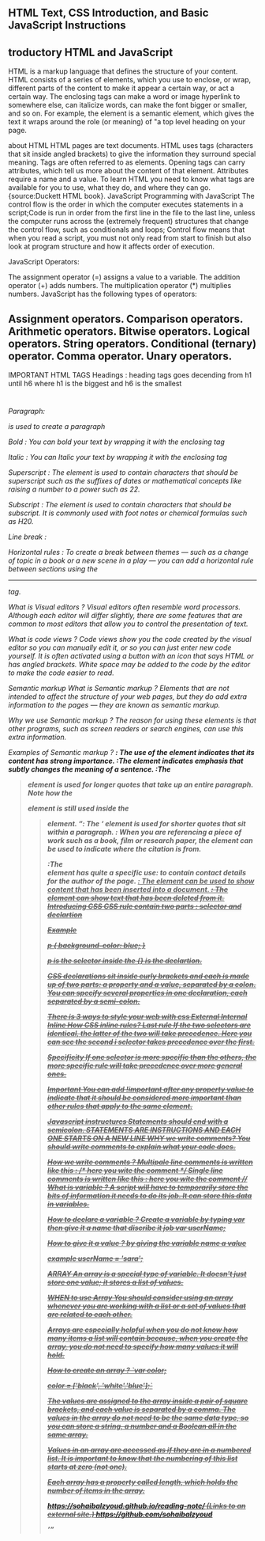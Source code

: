 
## HTML Text, CSS Introduction, and Basic JavaScript Instructions

## troductory HTML and JavaScript
HTML
is a markup language that defines the structure of your content. HTML consists of a series of elements, which you use to enclose, or wrap, different parts of the content to make it appear a certain way, or act a certain way. The enclosing tags can make a word or image hyperlink to somewhere else, can italicize words, can make the font bigger or smaller, and so on. For example, the element is a semantic element, which gives the text it wraps around the role (or meaning) of "a top level heading on your page.

about HTML
HTML pages are text documents.
HTML uses tags (characters that sit inside angled brackets) to give the information they surround special meaning.
Tags are often referred to as elements.
Opening tags can carry attributes, which tell us more about the content of that element.
Attributes require a name and a value.
To learn HTML you need to know what tags are available for you to use, what they do, and where they can go. {source:Duckett HTML book}.
JavaScript
Programming with JavaScript The control flow is the order in which the computer executes statements in a script;Code is run in order from the first line in the file to the last line, unless the computer runs across the (extremely frequent) structures that change the control flow, such as conditionals and loops; Control flow means that when you read a script, you must not only read from start to finish but also look at program structure and how it affects order of execution.

JavaScript Operators:

The assignment operator (=) assigns a value to a variable.
The addition operator (+) adds numbers.
The multiplication operator (*) multiplies numbers.
JavaScript has the following types of operators:

Assignment operators.
Comparison operators.
Arithmetic operators.
Bitwise operators.
Logical operators.
String operators.
Conditional (ternary) operator.
Comma operator.
Unary operators.
-------------------------------------------------------------------------------------------------------------------------------------------------
IMPORTANT HTML TAGS
Headings : heading tags goes decending from h1 until h6 where h1 is the biggest and h6 is the smallest
<h1><h2><h3><h4><h5><h6>

Paragraph: <p> </p> is used to create a paragraph

Bold : You can bold your text by wrapping it with the enclosing tag <b> </b>

Italic : You can Italic your text by wrapping it with the enclosing tag <i> </i>

Superscript : The <sup> </sup> element is used to contain characters that should be superscript such as the suffixes of dates or mathematical concepts like raising a number to a power such as 22.

Subscript : The <sub></sub> element is used to contain characters that should be subscript. It is commonly used with foot notes or chemical formulas such as H20.

Line break : <br />

Horizontal rules : To create a break between themes — such as a change of topic in a book or a new scene in a play — you can add a horizontal rule between sections using the <hr /> tag.

What is Visual editors ?
Visual editors often resemble word processors. Although each editor will differ slightly, there are some features that are common to most editors that allow you to control the presentation of text.

What is code views ?
Code views show you the code created by the visual editor so you can manually edit it, or so you can just enter new code yourself. It is often activated using a button with an icon that says HTML or has angled brackets. White space may be added to the code by the editor to make the code easier to read.

Semantic markup
What is Semantic markup ?
Elements that are not intended to affect the structure of your web pages, but they do add extra information to the pages — they are known as semantic markup.

Why we use Semantic markup ?
The reason for using these elements is that other programs, such as screen readers or search engines, can use this extra information.

Examples of Semantic markup ?
<strong>: The use of the <strong>element indicates that its content has strong importance.
<em> :The <em> element indicates emphasis that subtly changes the meaning of a sentence.
<blackqoute> :The <blockquote> element is used for longer quotes that take up an entire paragraph. Note how the <p> element is still used inside the <blockquote>element.
<q>: The <q> element is used for shorter quotes that sit within a paragraph.
<cite>: When you are referencing a piece of work such as a book, film or research paper, the <cite> element can be used to indicate where the citation is from.
<address> :The <address> element has quite a specific use: to contain contact details for the author of the page.
<ins>: The <ins> element can be used to show content that has been inserted into a document.
<del> : The <del> element can show text that has been deleted from it.
Introducing CSS
CSS rule contain two parts :
selector and declartion

Example

p { background-color: blue; }

p is the selector inside the {} is the declartion.

CSS declarations sit inside curly brackets and each is made up of two parts: a property and a value, separated by a colon. You can specify several properties in one declaration, each separated by a semi-colon.

There is 3 ways to style your web with css
External
Internal
Inline
How CSS inline rules?
Last rule If the two selectors are identical, the latter of the two will take precedence. Here you can see the second i selector takes precedence over the first.

Specificity If one selector is more specific than the others, the more specific rule will take precedence over more general ones.

Important You can add !important after any property value to indicate that it should be considered more important than other rules that apply to the same element.

Javascript instructures
Statements should end with a semicolon.
STATEMENTS ARE INSTRUCTIONS AND EACH ONE STARTS ON A NEW LINE
WHY we write comments?
You should write comments to explain what your code does.

How we write comments ?
Multipale line comments is written like this : /* here you wite the comment */
Single line comments is written like this : here you wite the comment //
What is variable ?
A script will have to temporarily store the bits of information it needs to do its job. It can store this data in variables.

How to declare a variable ?
Create a variable by typing var then give it a name that discribe it job var userName;

How to give it a value ?
by giving the variable name a value

example userName = 'sara';

ARRAY
An array is a special type of variable. It doesn't just store one value; it stores a list of values.

WHEN to use Array
You should consider using an array whenever you are working with a list or a set of values that are related to each other.

Arrays are especially helpful when you do not know how many items a list will contain because, when you create the array, you do not need to specify how many values it will hold.

How to create an array ?
`var color;

color = ['black', 'white','blue'];`

The values are assigned to the array inside a pair of square brackets, and each value is separated by a comma. The values in the array do not need to be the same data type, so you can store a string, a number and a Boolean all in the same array.

Values in an array are accessed as if they are in a numbered list. It is important to know that the numbering of this list starts at zero (not one).

Each array has a property called length, which holds the number of items in the array.

https://sohaibalzyoud.github.io/reading-note/ (Links to an external site.)
https://github.com/sohaibalzyoud